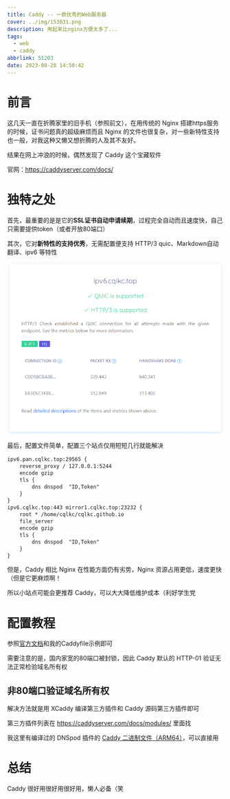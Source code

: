 ```yaml
---
title: Caddy -- 一款优秀的Web服务器
cover: ../img/153831.png
description: 用起来比nginx方便太多了...
tags:
  - web
  - caddy
abbrlink: 51203
date: 2023-08-28 14:50:42
---
```

# 前言

这几天一直在折腾家里的旧手机（参照前文），在用传统的 Nginx 搭建https服务的时候，证书问题真的超级麻烦而且 Nginx 的文件也很复杂，对一些新特性支持也一般，对我这种又懒又想折腾的人及其不友好。

结果在网上冲浪的时候，偶然发现了 Caddy 这个宝藏软件

官网：https://caddyserver.com/docs/

# 独特之处

首先，最重要的是是它的**SSL证书自动申请续期**，过程完全自动而且速度快，自己只需要提供token（或者开放80端口）

其次，它对**新特性的支持优秀**，无需配置便支持 HTTP/3 quic、Markdown自动翻译、ipv6 等特性

![支持http3/quic,ipv6](../img/屏幕截图%202023-08-28%20150439.png)

最后，配置文件简单，配置三个站点仅用短短几行就能解决

~~~Caddyfile
ipv6.pan.cqlkc.top:29565 {
    reverse_proxy / 127.0.0.1:5244
    encode gzip
    tls {
        dns dnspod 	"ID,Token"
    }
}
ipv6.cqlkc.top:443 mirror1.cqlkc.top:23232 {
    root * /home/cqlkc/cqlkc.github.io
    file_server
    encode gzip
    tls {
        dns dnspod 	"ID,Token"
    }
}
~~~

但是，Caddy 相比 Nginx 在性能方面仍有劣势，Nginx 资源占用更低，速度更快（但是它更麻烦啊！

所以小站点可能会更推荐 Caddy，可以大大降低维护成本（利好学生党

# 配置教程

参照[官方文档](https://caddyserver.com/docs/)和我的Caddyfile示例即可

需要注意的是，国内家宽的80端口被封锁，因此 Caddy 默认的 HTTP-01 验证无法正常检验域名所有权

## 非80端口验证域名所有权

解决方法就是用 XCaddy 编译第三方插件和 Caddy 源码第三方插件即可

第三方插件列表在 https://caddyserver.com/docs/modules/ 里面找

我这里有编译过的 DNSpod 插件的 [Caddy 二进制文件（ARM64）](https://pan.cqlkc.top:29565/d/%E9%98%BF%E9%87%8C%E4%BA%91%E7%9B%98/Caddy/caddy)，可以直接用

# 总结

Caddy 很好用很好用很好用，懒人必备（笑




